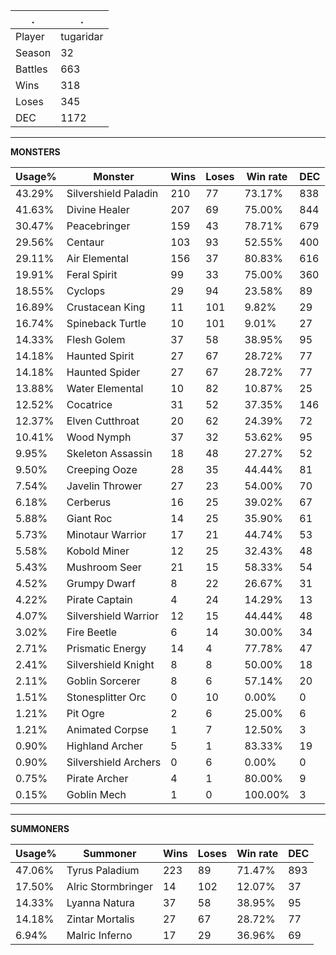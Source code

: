 .|.
|-|-
Player|tugaridar
Season|32
Battles|663
Wins|318
Loses|345
DEC|1172

---
**MONSTERS**

Usage%|Monster|Wins|Loses|Win rate|DEC|
-|-|-|-|-|-|
43.29%|Silvershield Paladin|210|77|73.17%|838|
41.63%|Divine Healer|207|69|75.00%|844|
30.47%|Peacebringer|159|43|78.71%|679|
29.56%|Centaur|103|93|52.55%|400|
29.11%|Air Elemental|156|37|80.83%|616|
19.91%|Feral Spirit|99|33|75.00%|360|
18.55%|Cyclops|29|94|23.58%|89|
16.89%|Crustacean King|11|101|9.82%|29|
16.74%|Spineback Turtle|10|101|9.01%|27|
14.33%|Flesh Golem|37|58|38.95%|95|
14.18%|Haunted Spirit|27|67|28.72%|77|
14.18%|Haunted Spider|27|67|28.72%|77|
13.88%|Water Elemental|10|82|10.87%|25|
12.52%|Cocatrice|31|52|37.35%|146|
12.37%|Elven Cutthroat|20|62|24.39%|72|
10.41%|Wood Nymph|37|32|53.62%|95|
9.95%|Skeleton Assassin|18|48|27.27%|52|
9.50%|Creeping Ooze|28|35|44.44%|81|
7.54%|Javelin Thrower|27|23|54.00%|70|
6.18%|Cerberus|16|25|39.02%|67|
5.88%|Giant Roc|14|25|35.90%|61|
5.73%|Minotaur Warrior|17|21|44.74%|53|
5.58%|Kobold Miner|12|25|32.43%|48|
5.43%|Mushroom Seer|21|15|58.33%|54|
4.52%|Grumpy Dwarf|8|22|26.67%|31|
4.22%|Pirate Captain|4|24|14.29%|13|
4.07%|Silvershield Warrior|12|15|44.44%|48|
3.02%|Fire Beetle|6|14|30.00%|34|
2.71%|Prismatic Energy|14|4|77.78%|47|
2.41%|Silvershield Knight|8|8|50.00%|18|
2.11%|Goblin Sorcerer|8|6|57.14%|20|
1.51%|Stonesplitter Orc|0|10|0.00%|0|
1.21%|Pit Ogre|2|6|25.00%|6|
1.21%|Animated Corpse|1|7|12.50%|3|
0.90%|Highland Archer|5|1|83.33%|19|
0.90%|Silvershield Archers|0|6|0.00%|0|
0.75%|Pirate Archer|4|1|80.00%|9|
0.15%|Goblin Mech|1|0|100.00%|3|

---
**SUMMONERS**

Usage%|Summoner|Wins|Loses|Win rate|DEC|
-|-|-|-|-|-|
47.06%|Tyrus Paladium|223|89|71.47%|893|
17.50%|Alric Stormbringer|14|102|12.07%|37|
14.33%|Lyanna Natura|37|58|38.95%|95|
14.18%|Zintar Mortalis|27|67|28.72%|77|
6.94%|Malric Inferno|17|29|36.96%|69|
